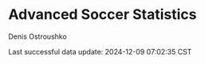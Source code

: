 # Advanced Soccer Statistics
Denis Ostroushko

<!-- gfm -->

Last successful data update: 2024-12-09 07:02:35 CST
